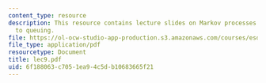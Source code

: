 ```yaml
---
content_type: resource
description: This resource contains lecture slides on Markov processes and their application
  to queuing.
file: https://ol-ocw-studio-app-production.s3.amazonaws.com/courses/esd-86-models-data-and-inference-for-socio-technical-systems-spring-2007/6f188063c7051ea94c5db10683665f21_lec9.pdf
file_type: application/pdf
resourcetype: Document
title: lec9.pdf
uid: 6f188063-c705-1ea9-4c5d-b10683665f21
---
```


